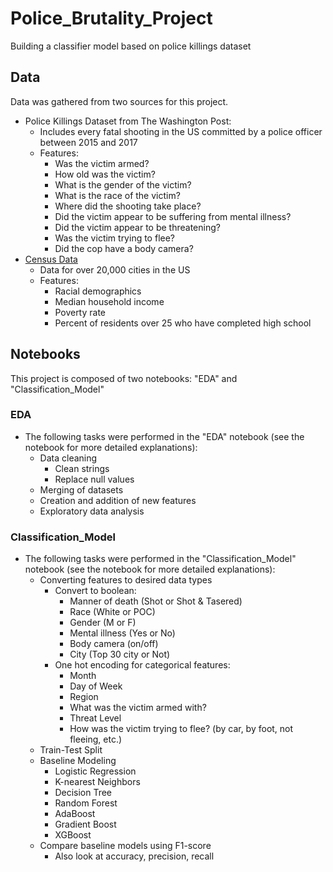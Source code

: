 # Police_Brutality_Project
Building a classifier model based on police killings dataset

## Data

Data was gathered from two sources for this project.  

- Police Killings Dataset from The Washington Post:
	- Includes every fatal shooting in the US committed by a police officer between 2015 and 2017  
	- Features:
		- Was the victim armed?  
		- How old was the victim?  
		- What is the gender of the victim?  
		- What is the race of the victim?  
		- Where did the shooting take place?  
		- Did the victim appear to be suffering from mental illness?  
		- Did the victim appear to be threatening?  
		- Was the victim trying to flee?  
		- Did the cop have a body camera?
- [Census Data](https://data.census.gov/cedsci/)
	- Data for over 20,000 cities in the US
	- Features:
		- Racial demographics
		- Median household income
		- Poverty rate
		- Percent of residents over 25 who have completed high school

## Notebooks	
This project is composed of two notebooks: "EDA" and "Classification_Model"

### EDA
- The following tasks were performed in the "EDA" notebook (see the notebook for more detailed explanations):
	-  Data cleaning
		- Clean strings
		- Replace null values  
	-  Merging of datasets
	-  Creation and addition of new features
	-  Exploratory data analysis

### Classification_Model
- The following tasks were performed in the "Classification_Model" notebook (see the notebook for more detailed explanations):
	- Converting features to desired data types
		- Convert to boolean:
			-  Manner of death (Shot or Shot & Tasered)
			-  Race (White or POC)
			-  Gender (M or F)
			-  Mental illness (Yes or No)
			-  Body camera (on/off)
			-  City (Top 30 city or Not)
		-  One hot encoding for categorical features:
			-  Month
			-  Day of Week
			-  Region
			-  What was the victim armed with?
			-  Threat Level
			-  How was the victim trying to flee? (by car, by foot, not fleeing, etc.)
	-  Train-Test Split
	-  Baseline Modeling
		-  Logistic Regression
		-  K-nearest Neighbors
		-  Decision Tree
		-  Random Forest
		-  AdaBoost
		-  Gradient Boost
		-  XGBoost
	-  Compare baseline models using F1-score
		- Also look at accuracy, precision, recall